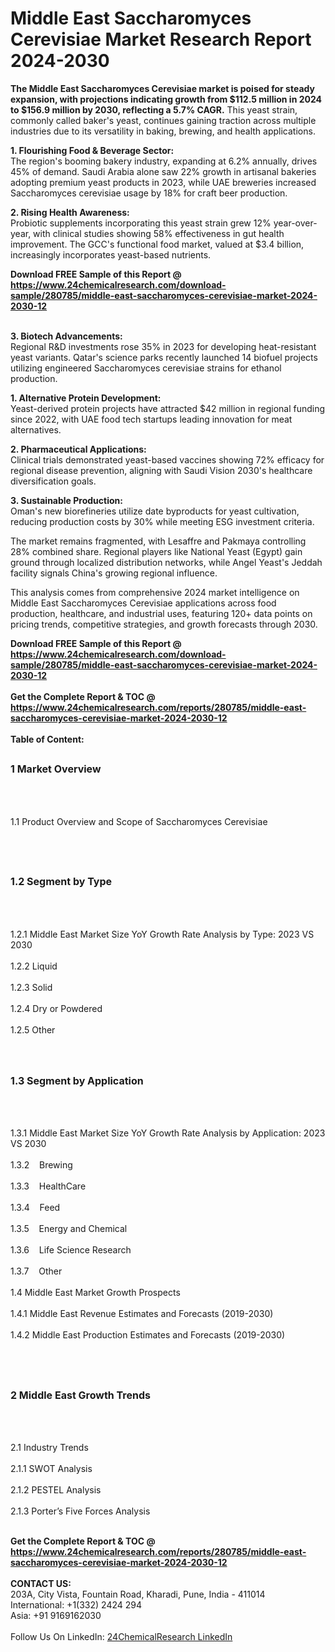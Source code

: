 <h1>Middle East Saccharomyces Cerevisiae Market Research Report 2024-2030</h1><p><strong>The Middle East Saccharomyces Cerevisiae market is poised for steady expansion, with projections indicating growth from $112.5 million in 2024 to $156.9 million by 2030, reflecting a 5.7% CAGR.</strong> This yeast strain, commonly called baker's yeast, continues gaining traction across multiple industries due to its versatility in baking, brewing, and health applications.</p><p><strong>1. Flourishing Food &amp; Beverage Sector:</strong><br>
The region's booming bakery industry, expanding at 6.2% annually, drives 45% of demand. Saudi Arabia alone saw 22% growth in artisanal bakeries adopting premium yeast products in 2023, while UAE breweries increased Saccharomyces cerevisiae usage by 18% for craft beer production.</p><p><strong>2. Rising Health Awareness:</strong><br>
Probiotic supplements incorporating this yeast strain grew 12% year-over-year, with clinical studies showing 58% effectiveness in gut health improvement. The GCC's functional food market, valued at $3.4 billion, increasingly incorporates yeast-based nutrients.</p><div><b>Download FREE Sample of this Report @ 
            <a href="https://www.24chemicalresearch.com/download-sample/280785/middle-east-saccharomyces-cerevisiae-market-2024-2030-12">
            https://www.24chemicalresearch.com/download-sample/280785/middle-east-saccharomyces-cerevisiae-market-2024-2030-12</a></b></div><br><p><strong>3. Biotech Advancements:</strong><br>
Regional R&amp;D investments rose 35% in 2023 for developing heat-resistant yeast variants. Qatar's science parks recently launched 14 biofuel projects utilizing engineered Saccharomyces cerevisiae strains for ethanol production.</p><p><strong>1. Alternative Protein Development:</strong><br>
Yeast-derived protein projects have attracted $42 million in regional funding since 2022, with UAE food tech startups leading innovation for meat alternatives.</p><p><strong>2. Pharmaceutical Applications:</strong><br>
Clinical trials demonstrated yeast-based vaccines showing 72% efficacy for regional disease prevention, aligning with Saudi Vision 2030's healthcare diversification goals.</p><p><strong>3. Sustainable Production:</strong><br>
Oman's new biorefineries utilize date byproducts for yeast cultivation, reducing production costs by 30% while meeting ESG investment criteria.</p><p>The market remains fragmented, with Lesaffre and Pakmaya controlling 28% combined share. Regional players like National Yeast (Egypt) gain ground through localized distribution networks, while Angel Yeast's Jeddah facility signals China's growing regional influence.</p><p>This analysis comes from comprehensive 2024 market intelligence on Middle East Saccharomyces Cerevisiae applications across food production, healthcare, and industrial uses, featuring 120+ data points on pricing trends, competitive strategies, and growth forecasts through 2030.</p><div><b>Download FREE Sample of this Report @ 
            <a href="https://www.24chemicalresearch.com/download-sample/280785/middle-east-saccharomyces-cerevisiae-market-2024-2030-12">
            https://www.24chemicalresearch.com/download-sample/280785/middle-east-saccharomyces-cerevisiae-market-2024-2030-12</a></b></div><br><div><b>Get the Complete Report & TOC @ 
            <a href="https://www.24chemicalresearch.com/reports/280785/middle-east-saccharomyces-cerevisiae-market-2024-2030-12">
            https://www.24chemicalresearch.com/reports/280785/middle-east-saccharomyces-cerevisiae-market-2024-2030-12</a></b></div><br>
            <b>Table of Content:</b><p><h2><span style="font-size:16px"><strong>1 Market Overview&nbsp;&nbsp; &nbsp;</strong></span></h2><br />
<br />
<p>1.1 Product Overview and Scope of Saccharomyces Cerevisiae&nbsp;</p><br />
<br />
<h2><strong><span style="font-size:16px">1.2 Segment by Type&nbsp;&nbsp; &nbsp;</span></strong></h2><br />
<br />
<p>1.2.1 Middle East Market Size YoY Growth Rate Analysis by Type: 2023 VS 2030&nbsp;&nbsp; &nbsp;<br /><br />
1.2.2 Liquid&nbsp;&nbsp; &nbsp;<br /><br />
1.2.3 Solid<br /><br />
1.2.4 Dry or Powdered<br /><br />
1.2.5 Other<br /><br />
<br />
<h2><span style="font-size:16px"><strong>1.3 Segment by Application&nbsp;&nbsp;</strong></span></h2><br />
<br />
<p>1.3.1 Middle East Market Size YoY Growth Rate Analysis by Application: 2023 VS 2030&nbsp;&nbsp; &nbsp;<br /><br />
1.3.2&nbsp;&nbsp; &nbsp;Brewing<br /><br />
1.3.3&nbsp;&nbsp; &nbsp;HealthCare<br /><br />
1.3.4&nbsp;&nbsp; &nbsp;Feed<br /><br />
1.3.5&nbsp;&nbsp; &nbsp;Energy and Chemical<br /><br />
1.3.6&nbsp;&nbsp; &nbsp;Life Science Research<br /><br />
1.3.7&nbsp;&nbsp; &nbsp;Other<br /><br />
1.4 Middle East Market Growth Prospects&nbsp;&nbsp; &nbsp;<br /><br />
1.4.1 Middle East Revenue Estimates and Forecasts (2019-2030)&nbsp;&nbsp; &nbsp;<br /><br />
1.4.2 Middle East Production Estimates and Forecasts (2019-2030)&nbsp;&nbsp;</p><br />
<br />
<h2><span style="font-size:16px"><strong>2 Middle East Growth Trends&nbsp;&nbsp; &nbsp;</strong></span></h2><br />
<br />
<p>2.1 Industry Trends&nbsp;&nbsp; &nbsp;<br /><br />
2.1.1 SWOT Analysis&nbsp;&nbsp; &nbsp;<br /><br />
2.1.2 PESTEL Analysis&nbsp;&nbsp; &nbsp;<br /><br />
2.1.3 Porter&rsquo;s Five Forces Analysis&nbsp;&nbsp; &nbsp;<br /><br />
</p><div><b>Get the Complete Report & TOC @ 
            <a href="https://www.24chemicalresearch.com/reports/280785/middle-east-saccharomyces-cerevisiae-market-2024-2030-12">
            https://www.24chemicalresearch.com/reports/280785/middle-east-saccharomyces-cerevisiae-market-2024-2030-12</a></b></div><br><b>CONTACT US:</b><br>
            203A, City Vista, Fountain Road, Kharadi, Pune, India - 411014<br>
            International: +1(332) 2424 294<br>
            Asia: +91 9169162030 <br><br>
            Follow Us On LinkedIn: <a href="https://www.linkedin.com/company/24chemicalresearch/">24ChemicalResearch LinkedIn</a>